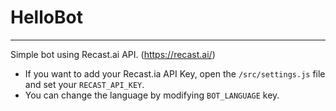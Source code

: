 # HelloBot
---
Simple bot using Recast.ai API. (https://recast.ai/)

- If you want to add your Recast.ia API Key, open the `/src/settings.js` file and set your `RECAST_API_KEY`.
- You can change the language by modifying `BOT_LANGUAGE` key.
